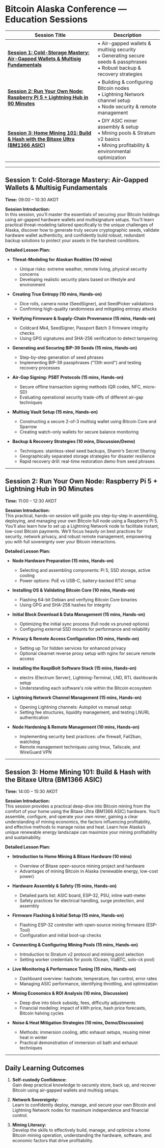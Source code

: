 # Bitcoin Alaska Conference — Education Sessions

| Session Title | Description |
|---------------|-------------|
| [**Session 1: Cold-Storage Mastery: Air-Gapped Wallets & Multisig Fundamentals**](#session-1-cold-storage-mastery-air-gapped-wallets--multisig-fundamentals) | • Air-gapped wallets & multisig security<br>• Generating secure seeds & passphrases<br>• Robust backup & recovery strategies |
| [**Session 2: Run Your Own Node: Raspberry Pi 5 + Lightning Hub in 90 Minutes**](#session-2-run-your-own-node-raspberry-pi-5--lightning-hub-in-90-minutes) | • Building & configuring Bitcoin nodes<br>• Lightning Network channel setup<br>• Node security & remote management |
| [**Session 3: Home Mining 101: Build & Hash with the Bitaxe Ultra (BM1366 ASIC)**](#session-3-home-mining-101-build--hash-with-the-bitaxe-ultra-bm1366-asic) | • DIY ASIC miner assembly & setup<br>• Mining pools & Stratum v2 basics<br>• Mining profitability & environmental optimization |

---

## Session 1: Cold-Storage Mastery: Air-Gapped Wallets & Multisig Fundamentals  
**Time:** 09:00 – 10:30 AKDT  

**Session Introduction:**  
In this session, you'll master the essentials of securing your Bitcoin holdings using air-gapped hardware wallets and multisignature setups. You'll learn practical threat-modeling tailored specifically to the unique challenges of Alaska, discover how to generate truly secure cryptographic seeds, validate hardware wallet authenticity, and confidently build robust, redundant backup solutions to protect your assets in the harshest conditions.

**Detailed Lesson Plan:**  
- **Threat-Modeling for Alaskan Realities (10 mins)**  
  - Unique risks: extreme weather, remote living, physical security concerns  
  - Developing realistic security plans based on lifestyle and environment  

- **Creating True Entropy (10 mins, Hands-on)**  
  - Dice rolls, camera noise (SeedSigner), and SeedPicker validations  
  - Confirming high-quality randomness and mitigating entropy attacks  

- **Verifying Firmware & Supply-Chain Provenance (15 mins, Hands-on)**  
  - Coldcard Mk4, SeedSigner, Passport Batch 3 firmware integrity checks  
  - Using GPG signatures and SHA-256 verification to detect tampering  

- **Generating and Securing BIP-39 Seeds (15 mins, Hands-on)**  
  - Step-by-step generation of seed phrases  
  - Implementing BIP-39 passphrases ("13th word") and testing recovery processes  

- **Air-Gap Signing: PSBT Protocols (15 mins, Hands-on)**  
  - Secure offline transaction signing methods (QR codes, NFC, micro-SD)  
  - Evaluating operational security trade-offs of different air-gap techniques  

- **Multisig Vault Setup (15 mins, Hands-on)**  
  - Constructing a secure 2-of-3 multisig wallet using Bitcoin Core and Sparrow  
  - Creating watch-only wallets for secure balance monitoring  

- **Backup & Recovery Strategies (10 mins, Discussion/Demo)**  
  - Techniques: stainless-steel seed backups, Shamir’s Secret Sharing  
  - Geographically separated storage strategies for disaster resilience  
  - Rapid recovery drill: real-time restoration demo from seed phrases  

---

## Session 2: Run Your Own Node: Raspberry Pi 5 + Lightning Hub in 90 Minutes  
**Time:** 11:00 – 12:30 AKDT  

**Session Introduction:**  
This practical, hands-on session will guide you step-by-step in assembling, deploying, and managing your own Bitcoin full node using a Raspberry Pi 5. You’ll also learn how to set up a Lightning Network node to facilitate instant, low-cost Bitcoin payments. We’ll focus heavily on best practices for security, network privacy, and robust remote management, empowering you with full sovereignty over your Bitcoin interactions.

**Detailed Lesson Plan:**  
- **Node Hardware Preparation (15 mins, Hands-on)**  
  - Selecting and assembling components: Pi 5, SSD storage, active cooling  
  - Power options: PoE vs USB-C, battery-backed RTC setup  

- **Installing OS & Validating Bitcoin Core (10 mins, Hands-on)**  
  - Flashing 64-bit Debian and verifying Bitcoin Core binaries  
  - Using GPG and SHA-256 hashes for integrity  

- **Initial Block Download & Data Management (15 mins, Hands-on)**  
  - Optimizing the initial sync process (full node vs pruned options)  
  - Configuring external SSD mounts for performance and reliability  

- **Privacy & Remote Access Configuration (10 mins, Hands-on)**  
  - Setting up Tor hidden services for enhanced privacy  
  - Optional clearnet reverse proxy setup with nginx for secure remote access  

- **Installing the RaspiBolt Software Stack (15 mins, Hands-on)**  
  - electrs (Electrum Server), Lightning-Terminal, LND, RTL dashboards setup  
  - Understanding each software's role within the Bitcoin ecosystem  

- **Lightning Network Channel Management (15 mins, Hands-on)**  
  - Opening Lightning channels: Autopilot vs manual setup  
  - Setting fee structures, liquidity management, and testing LNURL authentication  

- **Node Hardening & Remote Management (10 mins, Hands-on)**  
  - Implementing security best practices: ufw firewall, Fail2ban, watchdog  
  - Remote management techniques using tmux, Tailscale, and WireGuard VPN  

---

## Session 3: Home Mining 101: Build & Hash with the Bitaxe Ultra (BM1366 ASIC)  
**Time:** 14:00 – 15:30 AKDT  

**Session Introduction:**  
This session provides a practical deep-dive into Bitcoin mining from the comfort of your home using the Bitaxe Ultra (BM1366 ASIC) hardware. You’ll assemble, configure, and operate your own miner, gaining a clear understanding of mining economics, the factors influencing profitability, and effective methods to manage noise and heat. Learn how Alaska’s unique renewable energy landscape can maximize your mining profitability and sustainability.

**Detailed Lesson Plan:**  
- **Introduction to Home Mining & Bitaxe Hardware (10 mins)**  
  - Overview of Bitaxe open-source mining project and hardware  
  - Advantages of mining Bitcoin in Alaska (renewable energy, low-cost power)  

- **Hardware Assembly & Safety (15 mins, Hands-on)**  
  - Detailed parts list: ASIC board, ESP-32, PSU, inline watt-meter  
  - Safety practices for electrical handling, surge protection, and assembly  

- **Firmware Flashing & Initial Setup (15 mins, Hands-on)**  
  - Flashing ESP-32 controller with open-source mining firmware (ESP-Tool)  
  - Configuration and initial boot-up checks  

- **Connecting & Configuring Mining Pools (15 mins, Hands-on)**  
  - Introduction to Stratum v2 protocol and mining pool selection  
  - Setting worker credentials for pools (Ocean, ViaBTC, solo-ck pool)  

- **Live Monitoring & Performance Tuning (15 mins, Hands-on)**  
  - Dashboard overview: hashrate, temperature, fan control, error rates  
  - Managing ASIC performance, identifying throttling, and optimization  

- **Mining Economics & ROI Analysis (10 mins, Discussion)**  
  - Deep dive into block subsidy, fees, difficulty adjustments  
  - Financial modeling: impact of kWh price, hash price forecasts, Bitcoin halving cycles  

- **Noise & Heat Mitigation Strategies (10 mins, Demo/Discussion)**  
  - Methods: immersion cooling, attic exhaust setups, reusing miner heat in winter  
  - Practical demonstration of immersion oil bath and exhaust techniques  

---

## Daily Learning Outcomes  

1. **Self-custody Confidence:**  
   Gain deep practical knowledge to securely store, back up, and recover Bitcoin using air-gapped wallets and multisig setups.

2. **Network Sovereignty:**  
   Learn to confidently deploy, manage, and secure your own Bitcoin and Lightning Network nodes for maximum independence and financial control.

3. **Mining Literacy:**  
   Develop the skills to effectively build, manage, and optimize a home Bitcoin mining operation, understanding the hardware, software, and economic factors that drive profitability.


